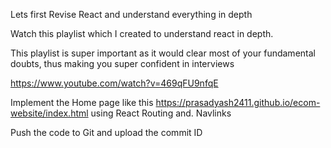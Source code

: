 Lets first Revise React and understand everything in depth

Watch this playlist which I created to understand react in depth.

This playlist is super important as it would clear most of your fundamental doubts, thus making you super confident in interviews

https://www.youtube.com/watch?v=469qFU9nfqE



Implement the Home page like this https://prasadyash2411.github.io/ecom-website/index.html using React Routing and. Navlinks



Push the code to Git and upload the commit ID